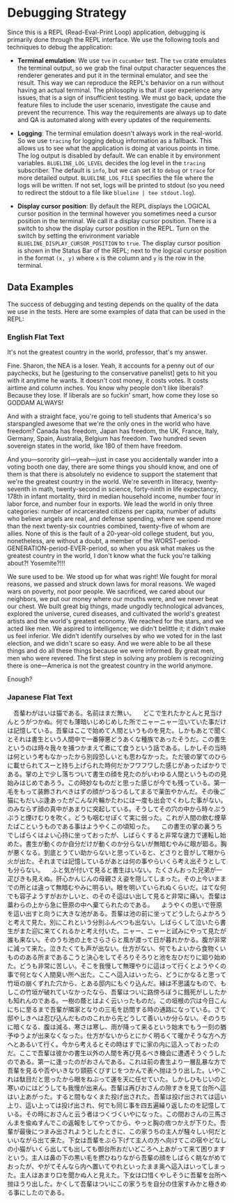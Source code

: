 # Debugging Strategy

Since this is a REPL (Read-Eval-Print Loop) application, debugging is primarily done through the REPL interface. We use the following tools and techniques to debug the application:

- **Terminal emulation**: We use `tve` in `cucumber` test. The `tve` crate emulates the terminal output, so we grab the final output character sequences the renderer generates and put it in the terminal emulator, and see the result. This way we can reproduce the REPL's behavior on a run without having an actual terminal. The philosophy is that if user experience any issues, that is a sign of insufficient testing. We must go back, update the feature files to include the user scenario, investigate the cause and prevent the recurrence. This way the requirements are always up to date and QA is automated along with every updates of the requirements.

- **Logging**: The terminal emulation doesn't always work in the real-world. So we use `tracing` for logging debug information as a fallback. This allows us to see what the application is doing at various points in time. The log output is disabled by default. We can enable it by environment variables. `BLUELINE_LOG_LEVEL` decides the log level in the `tracing` subscriber. The default is `info`, but we can set it to `debug` or `trace` for more detailed output. `BLUELINE_LOG_FILE` specifies the file where the logs will be written. If not set, logs will be printed to stdout (so you need to redirect the stdout to a file like `blueline | tee stdout.log`).

- **Display cursor position**: By default the REPL displays the LOGICAL cursor position in the terminal however you sometimes need a cursor position in the terminal. We call it a display cursor position. There is a switch to show the display cursor position in the REPL. Turn on the switch by setting the environment variable `BLUELINE_DISPLAY_CURSOR_POSITION` to `true`. The display cursor position is shown in the Status Bar of the REPL; next to the logical cursor position in the format `(x, y)` where `x` is the column and `y` is the row in the terminal.

## Data Examples

The success of debugging and testing depends on the quality of the data we use in the tests. Here are some examples of data that can be used in the REPL:

### English Flat Text

It's not the greatest country in the world, professor, that's my answer.

Fine. Sharon, the NEA is a loser. Yeah, it accounts for a penny out of our paychecks, but he [gesturing to the conservative panelist] gets to hit you with it anytime he wants. It doesn't cost money, it costs votes. It costs airtime and column inches. You know why people don't like liberals? Because they lose. If liberals are so fuckin' smart, how come they lose so GODDAM ALWAYS!

And with a straight face, you're going to tell students that America's so starspangled awesome that we're the only ones in the world who have freedom? Canada has freedom, Japan has freedom, the UK, France, Italy, Germany, Spain, Australia, Belgium has freedom. Two hundred seven sovereign states in the world, like 180 of them have freedom.

And you—sorority girl—yeah—just in case you accidentally wander into a voting booth one day, there are some things you should know, and one of them is that there is absolutely no evidence to support the statement that we're the greatest country in the world. We're seventh in literacy, twenty-seventh in math, twenty-second in science, forty-ninth in life expectancy, 178th in infant mortality, third in median household income, number four in labor force, and number four in exports. We lead the world in only three categories: number of incarcerated citizens per capita, number of adults who believe angels are real, and defense spending, where we spend more than the next twenty-six countries combined, twenty-five of whom are allies. None of this is the fault of a 20-year-old college student, but you, nonetheless, are without a doubt, a member of the WORST-period-GENERATION-period-EVER-period, so when you ask what makes us the greatest country in the world, I don't know what the fuck you're talking about?! Yosemite?!!!

We sure used to be. We stood up for what was right! We fought for moral reasons, we passed and struck down laws for moral reasons. We waged wars on poverty, not poor people. We sacrificed, we cared about our neighbors, we put our money where our mouths were, and we never beat our chest. We built great big things, made ungodly technological advances, explored the universe, cured diseases, and cultivated the world's greatest artists and the world's greatest economy. We reached for the stars, and we acted like men. We aspired to intelligence; we didn't belittle it; it didn't make us feel inferior. We didn't identify ourselves by who we voted for in the last election, and we didn't scare so easy. And we were able to be all these things and do all these things because we were informed. By great men, men who were revered. The first step in solving any problem is recognizing there is one—America is not the greatest country in the world anymore.

Enough?

### Japanese Flat Text

　吾輩わがはいは猫である。名前はまだ無い。
　どこで生れたかとんと見当けんとうがつかぬ。何でも薄暗いじめじめした所でニャーニャー泣いていた事だけは記憶している。吾輩はここで始めて人間というものを見た。しかもあとで聞くとそれは書生という人間中で一番獰悪どうあくな種族であったそうだ。この書生というのは時々我々を捕つかまえて煮にて食うという話である。しかしその当時は何という考もなかったから別段恐しいとも思わなかった。ただ彼の掌てのひらに載せられてスーと持ち上げられた時何だかフワフワした感じがあったばかりである。掌の上で少し落ちついて書生の顔を見たのがいわゆる人間というものの見始みはじめであろう。この時妙なものだと思った感じが今でも残っている。第一毛をもって装飾されべきはずの顔がつるつるしてまるで薬缶やかんだ。その後ご猫にもだいぶ逢あったがこんな片輪かたわには一度も出会でくわした事がない。のみならず顔の真中があまりに突起している。そうしてその穴の中から時々ぷうぷうと煙けむりを吹く。どうも咽むせぽくて実に弱った。これが人間の飲む煙草たばこというものである事はようやくこの頃知った。
　この書生の掌の裏うちでしばらくはよい心持に坐っておったが、しばらくすると非常な速力で運転し始めた。書生が動くのか自分だけが動くのか分らないが無暗むやみに眼が廻る。胸が悪くなる。到底とうてい助からないと思っていると、どさりと音がして眼から火が出た。それまでは記憶しているがあとは何の事やらいくら考え出そうとしても分らない。
　ふと気が付いて見ると書生はいない。たくさんおった兄弟が一疋ぴきも見えぬ。肝心かんじんの母親さえ姿を隠してしまった。その上今いままでの所とは違って無暗むやみに明るい。眼を明いていられぬくらいだ。はてな何でも容子ようすがおかしいと、のそのそ這はい出して見ると非常に痛い。吾輩は藁わらの上から急に笹原の中へ棄てられたのである。
　ようやくの思いで笹原を這い出すと向うに大きな池がある。吾輩は池の前に坐ってどうしたらよかろうと考えて見た。別にこれという分別ふんべつも出ない。しばらくして泣いたら書生がまた迎に来てくれるかと考え付いた。ニャー、ニャーと試みにやって見たが誰も来ない。そのうち池の上をさらさらと風が渡って日が暮れかかる。腹が非常に減って来た。泣きたくても声が出ない。仕方がない、何でもよいから食物くいもののある所まであるこうと決心をしてそろりそろりと池を左ひだりに廻り始めた。どうも非常に苦しい。そこを我慢して無理やりに這はって行くとようやくの事で何となく人間臭い所へ出た。ここへ這入はいったら、どうにかなると思って竹垣の崩くずれた穴から、とある邸内にもぐり込んだ。縁は不思議なもので、もしこの竹垣が破れていなかったなら、吾輩はついに路傍ろぼうに餓死がししたかも知れんのである。一樹の蔭とはよく云いったものだ。この垣根の穴は今日こんにちに至るまで吾輩が隣家となりの三毛を訪問する時の通路になっている。さて邸やしきへは忍び込んだもののこれから先どうして善いいか分らない。そのうちに暗くなる、腹は減る、寒さは寒し、雨が降って来るという始末でもう一刻の猶予ゆうよが出来なくなった。仕方がないからとにかく明るくて暖かそうな方へ方へとあるいて行く。今から考えるとその時はすでに家の内に這入っておったのだ。ここで吾輩は彼かの書生以外の人間を再び見るべき機会に遭遇そうぐうしたのである。第一に逢ったのがおさんである。これは前の書生より一層乱暴な方で吾輩を見るや否やいきなり頸筋くびすじをつかんで表へ抛ほうり出した。いやこれは駄目だと思ったから眼をねぶって運を天に任せていた。しかしひもじいのと寒いのにはどうしても我慢が出来ん。吾輩は再びおさんの隙すきを見て台所へ這はい上あがった。すると間もなくまた投げ出された。吾輩は投げ出されては這い上り、這い上っては投げ出され、何でも同じ事を四五遍繰り返したのを記憶している。その時におさんと云う者はつくづくいやになった。この間おさんの三馬さんまを偸ぬすんでこの返報をしてやってから、やっと胸の痞つかえが下りた。吾輩が最後につまみ出されようとしたときに、この家うちの主人が騒々しい何だといいながら出て来た。下女は吾輩をぶら下げて主人の方へ向けてこの宿やどなしの小猫がいくら出しても出しても御台所おだいどころへ上あがって来て困りますという。主人は鼻の下の黒い毛を撚ひねりながら吾輩の顔をしばらく眺ながめておったが、やがてそんなら内へ置いてやれといったまま奥へ這入はいってしまった。主人はあまり口を聞かぬ人と見えた。下女は口惜くやしそうに吾輩を台所へ抛ほうり出した。かくして吾輩はついにこの家うちを自分の住家すみかと極きめる事にしたのである。

